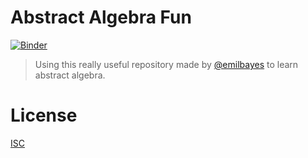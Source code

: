 # Abstract Algebra Fun

[![Binder](https://mybinder.org/badge_logo.svg)](https://mybinder.org/v2/gh/emilbayes/abstract-algebra-fun/master)

> Using this really useful repository made by [@emilbayes](https://github.com/emilbayes) to learn abstract algebra.

# License

[ISC](LICENSE)
